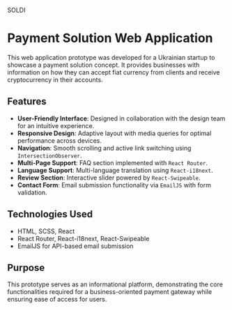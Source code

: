 SOLDI
# Payment Solution Web Application

This web application prototype was developed for a Ukrainian startup to showcase a payment solution concept. It provides businesses with information on how they can accept fiat currency from clients and receive cryptocurrency in their accounts.

## Features
- **User-Friendly Interface**: Designed in collaboration with the design team for an intuitive experience.
- **Responsive Design**: Adaptive layout with media queries for optimal performance across devices.
- **Navigation**: Smooth scrolling and active link switching using `IntersectionObserver`.
- **Multi-Page Support**: FAQ section implemented with `React Router`.
- **Language Support**: Multi-language translation using `React-i18next`.
- **Review Section**: Interactive slider powered by `React-Swipeable`.
- **Contact Form**: Email submission functionality via `EmailJS` with form validation.

## Technologies Used
- HTML, SCSS, React
- React Router, React-i18next, React-Swipeable
- EmailJS for API-based email submission

## Purpose
This prototype serves as an informational platform, demonstrating the core functionalities required for a business-oriented payment gateway while ensuring ease of access for users.
